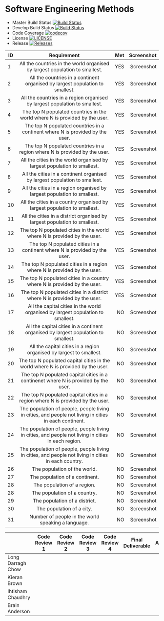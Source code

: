 # Software Engineering Methods

- Master Build Status [![Build Status](https://travis-ci.com/LongDarragh/sem.svg?branch=master)](https://travis-ci.com/LongDarragh/sem)
- Develop Build Status [![Build Status](https://travis-ci.com/LongDarragh/sem.svg?branch=develop)](https://travis-ci.com/LongDarragh/sem)
- Code Coverage [![codecov](https://codecov.io/gh/Kieran813/sem/branch/master/graph/badge.svg)](https://codecov.io/gh/Kieran813/sem)
- License [![LICENSE](https://img.shields.io/github/license/LongDarragh/sem.svg?style=flat-square)](https://github.com/LongDarragh/sem/blob/master/LICENSE)
- Release [![Releases](https://img.shields.io/github/release/LongDarragh/sem/all.svg?style=flat-square)](https://github.com/LongDarragh/sem/releases)

| ID | Requirement | Met | Screenshot |
| ------------- |:-------------:| -----:| ----:|
| 1 | All the countries in the world organised by largest population to smallest. | YES | Screenshot |
| 2 | All the countries in a continent organised by largest population to smallest. | YES | Screenshot |
| 3 | All the countries in a region organised by largest population to smallest. | YES | Screenshot |
| 4 | The top N populated countries in the world where N is provided by the user. | YES | Screenshot |
| 5 | The top N populated countries in a continent where N is provided by the user. | YES | Screenshot |
| 6 | The top N populated countries in a region where N is provided by the user. | YES | Screenshot |
| 7 | All the cities in the world organised by largest population to smallest. | YES | Screenshot |
| 8 | All the cities in a continent organised by largest population to smallest. | YES | Screenshot |
| 9 | All the cities in a region organised by largest population to smallest. | YES | Screenshot |
| 10 | All the cities in a country organised by largest population to smallest. | YES | Screenshot |
| 11 | All the cities in a district organised by largest population to smallest. | YES | Screenshot |
| 12 | The top N populated cities in the world where N is provided by the user. | YES | Screenshot |
| 13 | The top N populated cities in a continent where N is provided by the user. | YES | Screenshot |
| 14 | The top N populated cities in a region where N is provided by the user. | YES | Screenshot |
| 15 | The top N populated cities in a country where N is provided by the user. | YES | Screenshot |
| 16 | The top N populated cities in a district where N is provided by the user. | YES | Screenshot |
| 17 | All the capital cities in the world organised by largest population to smallest. | NO | Screenshot |
| 18 | All the capital cities in a continent organised by largest population to smallest. | NO | Screenshot |
| 19 | All the capital cities in a region organised by largest to smallest. | NO | Screenshot |
| 20 | The top N populated capital cities in the world where N is provided by the user. | NO | Screenshot |
| 21 | The top N populated capital cities in a continenet where N is provided by the user. | NO | Screenshot |
| 22 | The top N populated capital cities in a region where N is provided by the user. | NO | Screenshot |
| 23 | The population of people, people living in cities, and people not living in cities in each continent. | NO | Screenshot |
| 24 | The population of people, people living in cities, and people not living in cities in each region. | NO | Screenshot |
| 25 | The population of people, people living in cities, and people not living in cities in each country. | NO | Screenshot |
| 26 | The population of the world. | NO | Screenshot |
| 27 | The population of a continent. | NO | Screenshot |
| 28 | The population of a region. | NO | Screenshot |
| 28 | The population of a country. | NO | Screenshot |
| 29 | The population of a district. | NO | Screenshot |
| 30 | The population of a city. | NO | Screenshot |
| 31 | Number of people in the world speaking a language. | NO | Screenshot |



|                   | Code Review 1 | Code Review 2 | Code Review 3 | Code Review 4 | Final Deliverable | Average |
| ------------- | ------------- | ----- | ----- | ----- | ----- | ----- |
| Long Darragh Chow |               |               |               |               |                   |         |
| Kieran Brown      |               |               |               |               |                   |         |
| Ihtisham Chaudhry |               |               |               |               |                   |         |
| Brain Anderson    |               |               |               |               |                   |         |
